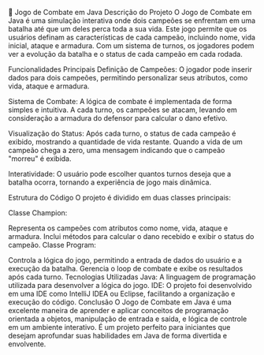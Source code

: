 💼 Jogo de Combate em Java
Descrição do Projeto
O Jogo de Combate em Java é uma simulação interativa onde dois campeões se enfrentam em uma batalha até que um deles perca toda a sua vida. Este jogo permite que os usuários definam as características de cada campeão, incluindo nome, vida inicial, ataque e armadura. Com um sistema de turnos, os jogadores podem ver a evolução da batalha e o status de cada campeão em cada rodada.

Funcionalidades Principais
Definição de Campeões: O jogador pode inserir dados para dois campeões, permitindo personalizar seus atributos, como vida, ataque e armadura.

Sistema de Combate: A lógica de combate é implementada de forma simples e intuitiva. A cada turno, os campeões se atacam, levando em consideração a armadura do defensor para calcular o dano efetivo.

Visualização do Status: Após cada turno, o status de cada campeão é exibido, mostrando a quantidade de vida restante. Quando a vida de um campeão chega a zero, uma mensagem indicando que o campeão "morreu" é exibida.

Interatividade: O usuário pode escolher quantos turnos deseja que a batalha ocorra, tornando a experiência de jogo mais dinâmica.

Estrutura do Código
O projeto é dividido em duas classes principais:

Classe Champion:

Representa os campeões com atributos como nome, vida, ataque e armadura.
Inclui métodos para calcular o dano recebido e exibir o status do campeão.
Classe Program:

Controla a lógica do jogo, permitindo a entrada de dados do usuário e a execução da batalha.
Gerencia o loop de combate e exibe os resultados após cada turno.
Tecnologias Utilizadas
Java: A linguagem de programação utilizada para desenvolver a lógica do jogo.
IDE: O projeto foi desenvolvido em uma IDE como IntelliJ IDEA ou Eclipse, facilitando a organização e execução do código.
Conclusão
O Jogo de Combate em Java é uma excelente maneira de aprender e aplicar conceitos de programação orientada a objetos, manipulação de entrada e saída, e lógica de controle em um ambiente interativo. É um projeto perfeito para iniciantes que desejam aprofundar suas habilidades em Java de forma divertida e envolvente.
